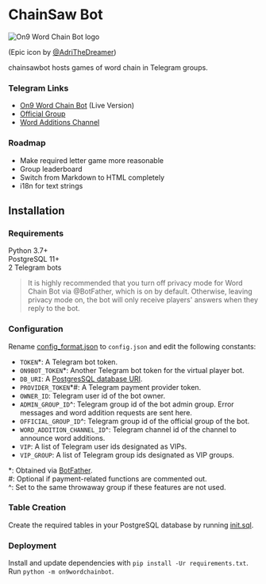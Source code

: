 # ChainSaw Bot
![On9 Word Chain Bot logo](https://i.imgur.com/B4hjMC5.jpg)

(Epic icon by [@AdriTheDreamer](https://github.com/AdriTheDreamer)) 

chainsawbot hosts games of word chain in Telegram groups.

### Telegram Links
- [On9 Word Chain Bot](https://t.me/on9wordchainbot) (Live Version)
- [Official Group](https://t.me/+T30aTNo-2Xx2kc52)
- [Word Additions Channel](https://t.me/on9wcwa)

### Roadmap
- Make required letter game more reasonable
- Group leaderboard
- Switch from Markdown to HTML completely
- i18n for text strings

## Installation

### Requirements
Python 3.7+ \
PostgreSQL 11+ \
2 Telegram bots

> It is highly recommended that you turn off privacy mode for Word Chain Bot via @BotFather,
> which is on by default. Otherwise, leaving privacy mode on, the bot will only receive players'
> answers when they reply to the bot.

### Configuration
Rename [config_format.json](config_format.json) to `config.json` and edit the following constants:

- `TOKEN`*: A Telegram bot token.
- `ON9BOT_TOKEN`*: Another Telegram bot token for the virtual player bot.
- `DB_URI`: A [PostgresSQL database URI](https://www.postgresql.org/docs/current/libpq-connect.html#LIBPQ-CONNSTRING).
- `PROVIDER_TOKEN`*#: A Telegram payment provider token.
- `OWNER_ID`: Telegram user id of the bot owner.
- `ADMIN_GROUP_ID`^: Telegram group id of the bot admin group. Error messages and word addition requests are sent here.
- `OFFICIAL_GROUP_ID`^: Telegram group id of the official group of the bot.
- `WORD_ADDITION_CHANNEL_ID`^: Telegram channel id of the channel to announce word additions.
- `VIP`: A list of Telegram user ids designated as VIPs.
- `VIP_GROUP`: A list of Telegram group ids designated as VIP groups.

\*: Obtained via [BotFather](https://t.me/BotFather). \
\#: Optional if payment-related functions are commented out. \
^: Set to the same throwaway group if these features are not used.

### Table Creation
Create the required tables in your PostgreSQL database by running [init.sql](init.sql).

### Deployment
Install and update dependencies with `pip install -Ur requirements.txt`. \
Run `python -m on9wordchainbot`.
